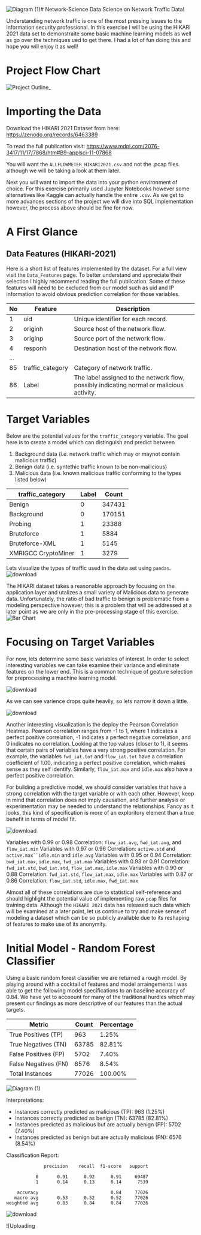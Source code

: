 ![Diagram (1)](https://github.com/tngos17/Network-Science/assets/64931318/baa695f0-af25-4f9c-9b79-da23048a265c)# Network-Science
Data Science on Network Traffic Data!

Understanding network traffic is one of the most pressing issues to the information security professional. In this exercise I will be using the HIKARI 2021 data set to demonstraite some basic machine learning models as well as go over the techniques ued to get there. I had a lot of fun doing this and hope you will enjoy it as well!

# Project Flow Chart
![Project Outline_](https://github.com/tngos17/Network-Science/assets/64931318/f4348a9c-994c-493e-8d2d-81bbbf08275d)

# Importing the Data
Download the HIKARI 2021 Dataset from here: https://zenodo.org/records/6463389

To read the full publication visit: https://www.mdpi.com/2076-3417/11/17/7868/htm#B9-applsci-11-07868

You will want the `ALLFLOWMETER_HIKARI2021.csv` and not the .pcap files although we will be taking a look at them later.

Next you will want to import the data into your python environment of choice. For this exercise primarily used Jupyter Notebooks however some alternatives like Kaggle can actually handle the entire `.csv`. As we get to more advances sections of the project we will dive into SQL implementation however, the process above should be fine for now.

# A First Glance 

## Data Features (HIKARI-2021)
Here is a short list of features implemented by the dataset. For a full view visit the `Data_Features` page. To better understand and appreciate their selection I highly recommend reading the full publication. Some of these features will need to be excluded from our model such as uid and IP information to avoid obvious prediction correlation for those variables.

| No  | Feature                        | Description                                         |
|----|--------------------------------|-----------------------------------------------------|
| 1  | uid                            | Unique identifier for each record.                   |
| 2  | originh                        | Source host of the network flow.                     |
| 3  | originp                        | Source port of the network flow.                     |
| 4  | responh                         | Destination host of the network flow.                |
| ...|  | | |
| 85 | traffic_category                | Category of network traffic.                       |
| 86 | Label                           | The label assigned to the network flow, possibly indicating normal or malicious activity.|

# Target Variables

Below are the potential values for the `traffic_category` variable. The goal here is to create a model which can distinguish and predict between 
1. Background data (i.e. network traffic which may or maynot contain malicious traffic)
2. Benign data (i.e. syntethic traffic known to be non-mailicious)
3. Malicious data (i.e. known malicious traffic conforming to the types listed below)

| traffic_category    | Label | Count  |
| ------------------- | ----- | ------ |
| Benign              | 0     | 347431 |
| Background          | 0     | 170151 |
| Probing             | 1     | 23388  |
| Bruteforce          | 1     | 5884   |
| Bruteforce-XML      | 1     | 5145   |
| XMRIGCC CryptoMiner | 1     | 3279   |

Lets visualize the types of traffic used in the data set using `pandas`.
![download](https://github.com/tngos17/Network-Science/assets/64931318/af6001bc-ca25-4cd4-b377-77a5452d8fc5)

The HIKARI dataset takes a reasonable approach by focusing on the application layer and utalizes a small variety of Malicious data to generate data. Unfortunately, the ratio of bad traffic to benign is problematic from a modeling perspective however, this is a problem that will be addressed at a later point as we are only in the pre-processing stage of this exercise.
![Bar Chart](https://github.com/tngos17/Network-Science/assets/64931318/8f1301f4-dea8-4104-a1f0-a1533da6952d)

# Focusing on Target Variables

For now, lets determine some basic variables of interest. In order to select interesting variables we can take examine their variance and eliminate features on the lower end. This is a common technique of geature selection for preprocessing a machine learning model.

![download](https://github.com/tngos17/Network-Science/assets/64931318/bd78a255-34b8-4ba1-a858-e521fbb62c9f)

As we can see varience drops quite heavily, so lets narrow it down a little. 

![download](https://github.com/tngos17/Network-Science/assets/64931318/0eb4db1f-bb10-472d-befe-eb9e57b478bd)

Another interesting visualization is the deploy the Pearson Correlation Heatmap. Pearson correlation ranges from -1 to 1, where 1 indicates a perfect positive correlation, -1 indicates a perfect negative correlation, and 0 indicates no correlation. Looking at the top values (closer to 1), it seems that certain pairs of variables have a very strong positive correlation. For example, the variables `fwd_iat.tot` and `flow_iat.tot` have a correlation coefficient of 1.00, indicating a perfect positive correlation, which makes sense as they self identify. Similarly, `flow_iat.max` and `idle.max` also have a perfect positive correlation.

For building a predictive model, we should consider variables that have a strong correlation with the target variable or with each other. However, keep in mind that correlation does not imply causation, and further analysis or experimentation may be needed to understand the relationships. Fancy as it looks, this kind of specification is more of an exploritory element than a true benefit in terms of model fit.

![download](https://github.com/tngos17/Network-Science/assets/64931318/17bfadfc-f321-4931-a593-d065d9b6a1d8)

Variables with 0.99 or 0.98 Correlation: `flow_iat.avg`, `fwd_iat.avg`, and `flow_iat.min`
Variables with 0.97 or 0.96 Correlation: `active.std` and `active.max``idle.min` and `idle.avg`
Variables with 0.95 or 0.94 Correlation: `bwd_iat.max`, `idle.max`, `fwd_iat.max`
Variables with 0.93 or 0.91 Correlation: `fwd_iat.std`, `bwd_iat.std`, `flow_iat.max`, `idle.max`
Variables with 0.90 or 0.88 Correlation: `fwd_iat.std`, `flow_iat.max`, `idle.max`
Variables with 0.87 or 0.86 Correlation: `flow_iat.std`, `idle.max`, `fwd_iat.max`

Almost all of these correlations are due to statistical self-reference and should highlight the potential value of implementing raw  `pcap` files for training data. Although the `HIKARI 2021` data has released such data which will be examined at a later point, let us continue to try and make sense of modeling a dataset which can be so publicly available due to its reshaping of features to make use of its anonymity.

# Initial Model - Random Forest Classifier


Using a basic random forest classifier we are returned a rough model. By playing around with a cocktail of features and model arraingements I was able to get the following model specifications to an baseline accuracy of 0.84. We have yet to accoount for many of the traditional hurdles which may present our findings as more descriptive of our features than the actual targets.

|        Metric        | Count | Percentage |
|----------------------|-------|------------|
| True Positives (TP)  |  963  |   1.25%    |
| True Negatives (TN)  | 63785 |   82.81%   |
| False Positives (FP) | 5702  |   7.40%    |
| False Negatives (FN) | 6576  |   8.54%    |
|   Total Instances    | 77026 |  100.00%   |

![Diagram (1)](https://github.com/tngos17/Network-Science/assets/64931318/ac27734b-baa9-4b76-b143-cf9984b8c22a)

Interpretations:

- Instances correctly predicted as malicious (TP): 963 (1.25%)
- Instances correctly predicted as benign (TN): 63785 (82.81%)
- Instances predicted as malicious but are actually benign (FP): 5702 (7.40%)
- Instances predicted as benign but are actually malicious (FN): 6576 (8.54%)

Classification Report:
```
              precision    recall  f1-score   support

           0       0.91      0.92      0.91     69487
           1       0.14      0.13      0.14      7539

    accuracy                           0.84     77026
   macro avg       0.53      0.52      0.52     77026
weighted avg       0.83      0.84      0.84     77026
```
![download](https://github.com/tngos17/Network-Science/assets/64931318/698dddc7-daf0-43cf-858d-b0d1f3515d35)

![Uploading <svg version="1.1" baseProfile="full" width="1076.0" height="300.0" viewbox="0 0 1076 300" xmlns="http://www.w3.org/2000/svg" xmlns:xlink="http://www.w3.org/1999/xlink" xmlns:ev="http://www.w3.org/2001/xml-events">
		<desc >#.ML: fill=#c3c3c3 dashed
	#.box: fill=#8f8 dashed
	#.left: alight=left
	
	
	
	  [All Traffic] --&gt; [Label = 0]
	  [All Traffic] --&gt; [Label = 1]
	  [Label = 0] --&gt; [Benign]
	  [Label = 0] --&gt; [Background]
	  [Label = 1] --&gt; [Known Malicioous]
	  [Known Malicioous] --&gt; [Probing]
	  [Known Malicioous] --&gt; [Bruteforce]
	  [Known Malicioous] --&gt; [Brutefore-XML]
	  [Known Malicioous] --&gt; [XMRIGCC CryptoMiner]
	  [Background] --&gt; [Potentially Malicious]
	  [Background] --&gt; [Potentially Benign]
	
	
	</desc>
	<g stroke-width="1.0" text-align="left" font="12pt Helvetica, Arial, sans-serif" font-size="12pt" font-family="Helvetica" font-weight="bold" font-style="normal">
			<g font-family="Helvetica" font-size="12pt" font-weight="bold" font-style="normal" stroke-width="3.0" stroke-linejoin="round" stroke-linecap="round" stroke="#33322E">
				<g stroke="transparent" fill="transparent">
					<rect x="0.0" y="0.0" height="300.0" width="1076.0" stroke="none"></rect>
				</g>
			<g transform="translate(8, 8)" fill="#33322E">
					<g transform="translate(20, 20)" fill="#33322E" font-family="Helvetica" font-size="12pt" font-weight="normal" font-style="normal">
						<g stroke-dasharray="6 6">
							<path d="M297.5 22.8 L124.75 51 L124.75 64.33333333333333 L124.8 64.3 " fill="none"></path>
						</g>
					<path d="M119.4 57.7 L124.8 64.3 L130.1 57.7 L124.8 71.0 Z"></path>
					<g stroke-dasharray="6 6">
							<path d="M386.5 20.6 L650.5 51 L650.5 64.33333333333333 L650.5 64.3 " fill="none"></path>
						</g>
					<path d="M645.2 57.7 L650.5 64.3 L655.8 57.7 L650.5 71.0 Z"></path>
					<g stroke-dasharray="6 6">
							<path d="M96.5 102.0 L60 122 L60 135.33333333333334 L60.0 135.3 " fill="none"></path>
						</g>
					<path d="M54.7 128.7 L60.0 135.3 L65.3 128.7 L60.0 142.0 Z"></path>
					<g stroke-dasharray="6 6">
							<path d="M153.0 102.0 L189.5 122 L189.5 135.33333333333334 L189.5 135.3 " fill="none"></path>
						</g>
					<path d="M184.2 128.7 L189.5 135.3 L194.8 128.7 L189.5 142.0 Z"></path>
					<g stroke-dasharray="6 6">
							<path d="M650.5 102.0 L650.5 122 L650.5 135.33333333333334 L650.5 135.3 " fill="none"></path>
						</g>
					<path d="M645.2 128.7 L650.5 135.3 L655.8 128.7 L650.5 142.0 Z"></path>
					<g stroke-dasharray="6 6">
							<path d="M572.5 171.2 L448 193 L448 206.33333333333334 L448.0 206.3 " fill="none"></path>
						</g>
					<path d="M442.7 199.7 L448.0 206.3 L453.3 199.7 L448.0 213.0 Z"></path>
					<g stroke-dasharray="6 6">
							<path d="M617.3 173.0 L574.5 193 L574.5 206.33333333333334 L574.5 206.3 " fill="none"></path>
						</g>
					<path d="M569.2 199.7 L574.5 206.3 L579.8 199.7 L574.5 213.0 Z"></path>
					<g stroke-dasharray="6 6">
							<path d="M683.7 173.0 L726.5 193 L726.5 206.33333333333334 L726.5 206.3 " fill="none"></path>
						</g>
					<path d="M721.2 199.7 L726.5 206.3 L731.8 199.7 L726.5 213.0 Z"></path>
					<g stroke-dasharray="6 6">
							<path d="M728.5 167.6 L925 193 L925 206.33333333333334 L925.0 206.3 " fill="none"></path>
						</g>
					<path d="M919.7 199.7 L925.0 206.3 L930.3 199.7 L925.0 213.0 Z"></path>
					<g stroke-dasharray="6 6">
							<path d="M144.7 173.0 L87 193 L87 206.33333333333334 L87.0 206.3 " fill="none"></path>
						</g>
					<path d="M81.7 199.7 L87.0 206.3 L92.3 199.7 L87.0 213.0 Z"></path>
					<g stroke-dasharray="6 6">
							<path d="M234.3 173.0 L292 193 L292 206.33333333333334 L292.0 206.3 " fill="none"></path>
						</g>
					<path d="M286.7 199.7 L292.0 206.3 L297.3 199.7 L292.0 213.0 Z"></path>
					<g data-name="All Traffic">
							<g fill="#eee8d5" stroke="#33322E" data-name="All Traffic">
								<rect x="297.5" y="0.0" height="31.0" width="89.0" data-name="All Traffic"></rect>
							</g>
						<g transform="translate(297.5, 0)" font-family="Helvetica" font-size="12pt" font-weight="bold" font-style="normal" data-name="All Traffic">
								<g transform="translate(8, 8)" fill="#33322E" text-align="center" data-name="All Traffic">
									<text x="36.5" y="13.5" stroke="none" text-anchor="middle" data-name="All Traffic">All Traffic</text>
								
								</g>
							</g>
						</g>
					<g data-name="Label = 0">
							<g fill="#eee8d5" stroke="#33322E" data-name="Label = 0">
								<rect x="82.3" y="71.0" height="31.0" width="85.0" data-name="Label = 0"></rect>
							</g>
						<g transform="translate(82.25, 71)" font-family="Helvetica" font-size="12pt" font-weight="bold" font-style="normal" data-name="Label = 0">
								<g transform="translate(8, 8)" fill="#33322E" text-align="center" data-name="Label = 0">
									<text x="34.5" y="13.5" stroke="none" text-anchor="middle" data-name="Label = 0">Label = 0</text>
								
								</g>
							</g>
						</g>
					<g data-name="Label = 1">
							<g fill="#eee8d5" stroke="#33322E" data-name="Label = 1">
								<rect x="608.0" y="71.0" height="31.0" width="85.0" data-name="Label = 1"></rect>
							</g>
						<g transform="translate(608, 71)" font-family="Helvetica" font-size="12pt" font-weight="bold" font-style="normal" data-name="Label = 1">
								<g transform="translate(8, 8)" fill="#33322E" text-align="center" data-name="Label = 1">
									<text x="34.5" y="13.5" stroke="none" text-anchor="middle" data-name="Label = 1">Label = 1</text>
								
								</g>
							</g>
						</g>
					<g data-name="Benign">
							<g fill="#eee8d5" stroke="#33322E" data-name="Benign">
								<rect x="25.0" y="142.0" height="31.0" width="70.0" data-name="Benign"></rect>
							</g>
						<g transform="translate(25, 142)" font-family="Helvetica" font-size="12pt" font-weight="bold" font-style="normal" data-name="Benign">
								<g transform="translate(8, 8)" fill="#33322E" text-align="center" data-name="Benign">
									<text x="27.0" y="13.5" stroke="none" text-anchor="middle" data-name="Benign">Benign</text>
								
								</g>
							</g>
						</g>
					<g data-name="Background">
							<g fill="#eee8d5" stroke="#33322E" data-name="Background">
								<rect x="135.0" y="142.0" height="31.0" width="109.0" data-name="Background"></rect>
							</g>
						<g transform="translate(135, 142)" font-family="Helvetica" font-size="12pt" font-weight="bold" font-style="normal" data-name="Background">
								<g transform="translate(8, 8)" fill="#33322E" text-align="center" data-name="Background">
									<text x="46.5" y="13.5" stroke="none" text-anchor="middle" data-name="Background">Background</text>
								
								</g>
							</g>
						</g>
					<g data-name="Known Malicioous">
							<g fill="#eee8d5" stroke="#33322E" data-name="Known Malicioous">
								<rect x="572.5" y="142.0" height="31.0" width="156.0" data-name="Known Malicioous"></rect>
							</g>
						<g transform="translate(572.5, 142)" font-family="Helvetica" font-size="12pt" font-weight="bold" font-style="normal" data-name="Known Malicioous">
								<g transform="translate(8, 8)" fill="#33322E" text-align="center" data-name="Known Malicioous">
									<text x="70.0" y="13.5" stroke="none" text-anchor="middle" data-name="Known Malicioous">Known Malicioous</text>
								
								</g>
							</g>
						</g>
					<g data-name="Probing">
							<g fill="#eee8d5" stroke="#33322E" data-name="Probing">
								<rect x="410.0" y="213.0" height="31.0" width="76.0" data-name="Probing"></rect>
							</g>
						<g transform="translate(410, 213)" font-family="Helvetica" font-size="12pt" font-weight="bold" font-style="normal" data-name="Probing">
								<g transform="translate(8, 8)" fill="#33322E" text-align="center" data-name="Probing">
									<text x="30.0" y="13.5" stroke="none" text-anchor="middle" data-name="Probing">Probing</text>
								
								</g>
							</g>
						</g>
					<g data-name="Bruteforce">
							<g fill="#eee8d5" stroke="#33322E" data-name="Bruteforce">
								<rect x="526.0" y="213.0" height="31.0" width="97.0" data-name="Bruteforce"></rect>
							</g>
						<g transform="translate(526, 213)" font-family="Helvetica" font-size="12pt" font-weight="bold" font-style="normal" data-name="Bruteforce">
								<g transform="translate(8, 8)" fill="#33322E" text-align="center" data-name="Bruteforce">
									<text x="40.5" y="13.5" stroke="none" text-anchor="middle" data-name="Bruteforce">Bruteforce</text>
								
								</g>
							</g>
						</g>
					<g data-name="Brutefore-XML">
							<g fill="#eee8d5" stroke="#33322E" data-name="Brutefore-XML">
								<rect x="663.0" y="213.0" height="31.0" width="127.0" data-name="Brutefore-XML"></rect>
							</g>
						<g transform="translate(663, 213)" font-family="Helvetica" font-size="12pt" font-weight="bold" font-style="normal" data-name="Brutefore-XML">
								<g transform="translate(8, 8)" fill="#33322E" text-align="center" data-name="Brutefore-XML">
									<text x="55.5" y="13.5" stroke="none" text-anchor="middle" data-name="Brutefore-XML">Brutefore-XML</text>
								
								</g>
							</g>
						</g>
					<g data-name="XMRIGCC CryptoMiner">
							<g fill="#eee8d5" stroke="#33322E" data-name="XMRIGCC CryptoMiner">
								<rect x="830.0" y="213.0" height="31.0" width="190.0" data-name="XMRIGCC CryptoMiner"></rect>
							</g>
						<g transform="translate(830, 213)" font-family="Helvetica" font-size="12pt" font-weight="bold" font-style="normal" data-name="XMRIGCC CryptoMiner">
								<g transform="translate(8, 8)" fill="#33322E" text-align="center" data-name="XMRIGCC CryptoMiner">
									<text x="87.0" y="13.5" stroke="none" text-anchor="middle" data-name="XMRIGCC CryptoMiner">XMRIGCC CryptoMiner</text>
								
								</g>
							</g>
						</g>
					<g data-name="Potentially Malicious">
							<g fill="#eee8d5" stroke="#33322E" data-name="Potentially Malicious">
								<rect x="0.0" y="213.0" height="31.0" width="174.0" data-name="Potentially Malicious"></rect>
							</g>
						<g transform="translate(0, 213)" font-family="Helvetica" font-size="12pt" font-weight="bold" font-style="normal" data-name="Potentially Malicious">
								<g transform="translate(8, 8)" fill="#33322E" text-align="center" data-name="Potentially Malicious">
									<text x="79.0" y="13.5" stroke="none" text-anchor="middle" data-name="Potentially Malicious">Potentially Malicious</text>
								
								</g>
							</g>
						</g>
					<g data-name="Potentially Benign">
							<g fill="#eee8d5" stroke="#33322E" data-name="Potentially Benign">
								<rect x="214.0" y="213.0" height="31.0" width="156.0" data-name="Potentially Benign"></rect>
							</g>
						<g transform="translate(214, 213)" font-family="Helvetica" font-size="12pt" font-weight="bold" font-style="normal" data-name="Potentially Benign">
								<g transform="translate(8, 8)" fill="#33322E" text-align="center" data-name="Potentially Benign">
									<text x="70.0" y="13.5" stroke="none" text-anchor="middle" data-name="Potentially Benign">Potentially Benign</text>
								
								</g>
							</g>
						</g>
					</g>
				</g>
			</g>
		</g>
	</svg>Diagram (1).svg…]()

